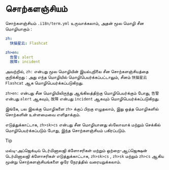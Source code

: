# சொற்களஞ்சியம்

சொற்களஞ்சியம் `.i18n/term.yml` உருவாக்கலாம், அதன் மூல மொழி சீன மொழியாகும் :

```yml
zh:
  快猫星云: Flashcat

zh>en:
  告警: alert
  故障: incident
```

அவற்றில், `zh:` என்பது மூல மொழியின் இயல்புநிலை சீன சொற்களஞ்சியத்தை குறிக்கிறது : அது எந்த மொழியில் மொழிபெயர்க்கப்பட்டாலும், சீனம் `快猫星云` `Flashcat` ஆக மொழிபெயர்க்கப்படுகிறது.

`zh>en:` என்பது சீன மொழியிலிருந்து ஆங்கிலத்திற்கு மொழிபெயர்க்கும் போது, `告警` என்பது `alert` ஆகவும், `故障` என்பது `incident` ஆகவும் மொழிபெயர்க்கப்படுகிறது.

இங்கே, பல இலக்கு மொழிகளை `zh>` க்குப் பிறகு எழுதலாம், இது ஒத்த மொழிகளில் சொற்களின் உள்ளமைவை எளிதாக்கும்.

எடுத்துக்காட்டாக, `zh>sk>cs` என்பது சீன மொழியானது ஸ்லோவாக் மற்றும் செக்கில் மொழிபெயர்க்கப்படும் போது, இந்த சொற்களஞ்சியம் பகிரப்படும்.

> [!TIP]
> மல்டி-அப்ஜெக்டிவ் டெர்மினாலஜி க்ளோசரிகள் மற்றும் ஒற்றை-ஆப்ஜெக்ஷன் டெர்மினாலஜி க்ளோசரிகள் எடுத்துக்காட்டாக, `zh>sk>cs` , `zh>sk` மற்றும் `zh>cs` ஆகிய மூன்று சொற்களஞ்சியங்களை ஒரே நேரத்தில் வரையறுக்கலாம்.